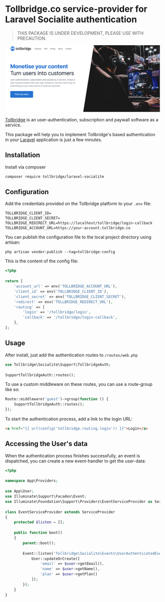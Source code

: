 # Tollbridge.co service-provider for Laravel Socialite authentication

> THIS PACKAGE IS UNDER DEVELOPMENT, PLEASE USE WITH PRECAUTION.

![alt text](./tollbridge.png "Tollbridge.co")

[Tollbridge](https://tollbridge.co) is an user-authentication, subscription and paywall software as a service.

This package will help you to implement Tollbridge's based authentication in your [Laravel](https://laravel.com) application is just a few minutes.

## Installation

Install via composer

```bash
composer require tollbridge/laravel-socialite
```

## Configuration

Add the credentials provided on the Tollbridge platform to your `.env` file:

```text
TOLLBRIDGE_CLIENT_ID=
TOLLBRIDGE_CLIENT_SECRET=
TOLLBRIDGE_REDIRECT_URL=https://localhost/tollbridge/login-callback
TOLLBRIDGE_ACCOUNT_URL=https://your-account.tollbridge.co
```

You can publish the configuration file to the local project directory using artisan:

```text
php artisan vendor:publish --tag=tollbridge-config
```

This is the content of the config file:

```php
<?php

return [
    'account_url' => env('TOLLBRIDGE_ACCOUNT_URL'),
    'client_id' => env('TOLLBRIDGE_CLIENT_ID'),
    'client_secret' => env('TOLLBRIDGE_CLIENT_SECRET'),
    'redirect' => env('TOLLBRIDGE_REDIRECT_URL'),
    'routing' => [
        'login' => '/tollbridge/login',
        'callback' => '/tollbridge/login-callback',
    ],
];
```

## Usage

After install, just add the authentication routes to `/routes/web.php`

```php
use Tollbridge\Socialite\Support\TollbridgeAuth;

SupportTollbridgeAuth::routes();
```

To use a custom middleware on these routes, you can use a route-group like so:

```php
Route::middleware('guest')->group(function () {
    SupportTollbridgeAuth::routes();
});
```

To start the authentication process, add a link to the login URL:

```html
<a href="{{ url(config('tollbridge.routing.login')) }}">Login</a>
```

## Accessing the User's data

When the authentication process finishes successfully, an event is dispatched, you can create a new event-handler to get the user-data:

```php
<?php

namespace App\Providers;

use App\User;
use Illuminate\Support\Facades\Event;
use Illuminate\Foundation\Support\Providers\EventServiceProvider as ServiceProvider;

class EventServiceProvider extends ServiceProvider
{
    protected $listen = [];

    public function boot()
    {
        parent::boot();

        Event::listen('Tollbridge\Socialite\Events\UserAuthenticatedEvent', function ($user) {
            User::updateOrCreate([
                'email' => $user->getEmail(),
                'name' => $user->getName(),
                'plan' => $user->getPlan()
            ]);
        });
    }
}
```
